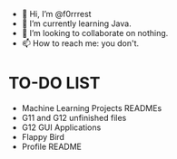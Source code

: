 - 👋 Hi, I’m @f0rrrest
- 🌱 I’m currently learning Java.
- 💞️ I’m looking to collaborate on nothing.
- 📫 How to reach me: you don't.


# TO-DO LIST

- Machine Learning Projects READMEs
- G11 and G12 unfinished files
- G12 GUI Applications
- Flappy Bird
- Profile README
